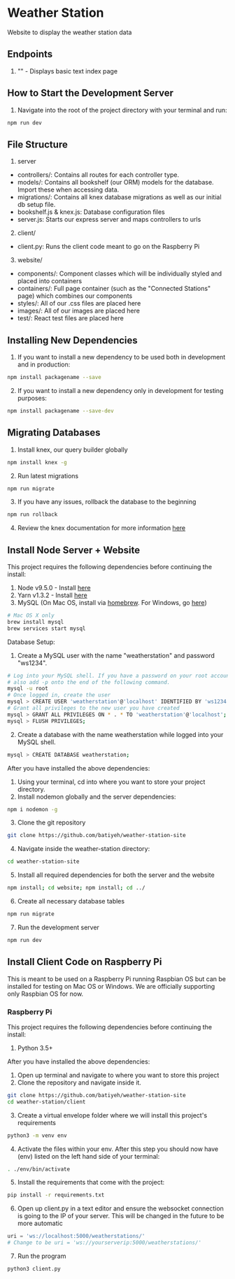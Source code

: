 # Weather Station
Website to display the weather station data

## Endpoints
1. "" - Displays basic text index page

## How to Start the Development Server
1. Navigate into the root of the project directory with your terminal and run:
```sh
npm run dev
```

## File Structure
1. server
  * controllers/: Contains all routes for each controller type.
  * models/: Contains all bookshelf (our ORM) models for the database. Import these when accessing data.
  * migrations/: Contains all knex database migrations as well as our initial db setup file.
  * bookshelf.js & knex.js: Database configuration files
  * server.js: Starts our express server and maps controllers to urls
2. client/
  * client.py: Runs the client code meant to go on the Raspberry Pi
3. website/
  * components/: Component classes which will be individually styled and placed into containers
  * containers/: Full page container (such as the "Connected Stations" page) which combines our components
  * styles/: All of our .css files are placed here
  * images/: All of our images are placed here
  * test/: React test files are placed here  

## Installing New Dependencies
1. If you want to install a new dependency to be used both in development and in production:
```sh
npm install packagename --save
```
2. If you want to install a new dependency only in development for testing purposes:
```sh
npm install packagename --save-dev
```

## Migrating Databases
1. Install knex, our query builder globally
```sh
npm install knex -g
```
2. Run latest migrations
```sh
npm run migrate
```
3. If you have any issues, rollback the database to the beginning
```sh
npm run rollback
```
4. Review the knex documentation for more information [here](http://knexjs.org/#Migrations)

## Install Node Server + Website
This project requires the following dependencies before continuing the install:
1. Node v9.5.0 - Install [here](https://nodejs.org/en/)
2. Yarn v1.3.2 - Install [here](https://yarnpkg.com/en/docs/install)
3. MySQL (On Mac OS, install via [homebrew](https://brew.sh). For Windows, go [here](https://dev.mysql.com/downloads/mysql/))
```sh
# Mac OS X only
brew install mysql
brew services start mysql
```

Database Setup:
1. Create a MySQL user with the name "weatherstation" and password "ws1234".
```sh
# Log into your MySQL shell. If you have a password on your root account 
# also add -p onto the end of the following command. 
mysql -u root
# Once logged in, create the user
mysql > CREATE USER 'weatherstation'@'localhost' IDENTIFIED BY 'ws1234';
# Grant all privileges to the new user you have created
mysql > GRANT ALL PRIVILEGES ON * . * TO 'weatherstation'@'localhost';
mysql > FLUSH PRIVILEGES;
```
2. Create a database with the name weatherstation while logged into your MySQL shell.
```sh
mysql > CREATE DATABASE weatherstation;
```

After you have installed the above dependencies:
1. Using your terminal, cd into where you want to store your project directory.
2. Install nodemon globally and the server dependencies:
```sh
npm i nodemon -g
```
3. Clone the git repository 
```sh
git clone https://github.com/batiyeh/weather-station-site
```
4. Navigate inside the weather-station directory:
```sh
cd weather-station-site
```
5. Install all required dependencies for both the server and the website
```sh
npm install; cd website; npm install; cd ../
```
6. Create all necessary database tables
```sh
npm run migrate
```
7. Run the development server
```sh
npm run dev
```


## Install Client Code on Raspberry Pi
This is meant to be used on a Raspberry Pi running Raspbian OS but can be installed for testing on Mac OS or Windows. We are officially supporting only Raspbian OS for now.

### Raspberry Pi
This project requires the following dependencies before continuing the install:
1. Python 3.5+

After you have installed the above dependencies:
1. Open up terminal and navigate to where you want to store this project
2. Clone the repository and navigate inside it.
```sh
git clone https://github.com/batiyeh/weather-station-site
cd weather-station/client
```
3. Create a virtual envelope folder where we will install this project's requirements 
```sh
python3 -m venv env
```
4. Activate the files within your env. After this step you should now have (env) listed on the left hand side of your terminal:  
```sh
. ./env/bin/activate
```
5. Install the requirements that come with the project:
```sh
pip install -r requirements.txt
```
6. Open up client.py in a text editor and ensure the websocket connection is going to the IP of your server. This will be changed in the future to be more automatic
```python
uri = 'ws://localhost:5000/weatherstations/'
# Change to be uri = 'ws://yourserverip:5000/weatherstations/'
```
7. Run the program
```sh
python3 client.py
```
